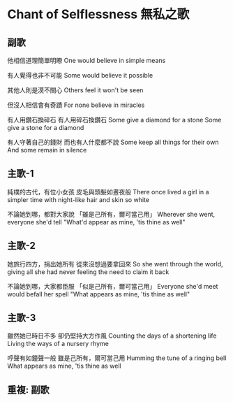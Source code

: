 # Chant of Selflessness 無私之歌

## 副歌

他相信道理簡單明瞭
One would believe in simple means

有人覺得也非不可能
Some would believe it possible

其他人則是漠不關心
Others feel it won't be seen

但沒人相信會有奇蹟
For none believe in miracles

有人用鑽石換碎石
有人用碎石換鑽石
Some give a diamond for a stone
Some give a stone for a diamond

有人守著自己的錢財
而也有人什麼都不說
Some keep all things for their own
And some remain in silence

## 主歌-1

純樸的古代，有位小女孩
皮毛與頭髮如晝夜般
There once lived a girl in a simpler time
with night-like hair and skin so white

不論她到哪，都對大家說
「雖是己所有，爾可當己用」
Wherever she went, everyone she'd tell
"What'd appear as mine, 'tis thine as well"

## 主歌-2

她旅行四方，捐出她所有
從來沒想過要拿回來
So she went through the world, giving all she had
never feeling the need to claim it back

不論她到哪，大家都臣服
「似是己所有，爾可當己用」
Everyone she'd meet would befall her spell
"What appears as mine, 'tis thine as well"

## 主歌-3

雖然她已時日不多
卻仍堅持大方作風
Counting the days of a shortening life
Living the ways of a nursery rhyme

哼聲有如鐘聲一般
雖是己所有，爾可當己用
Humming the tune of a ringing bell
What appears as mine, 'tis thine as well

## 重複: 副歌
